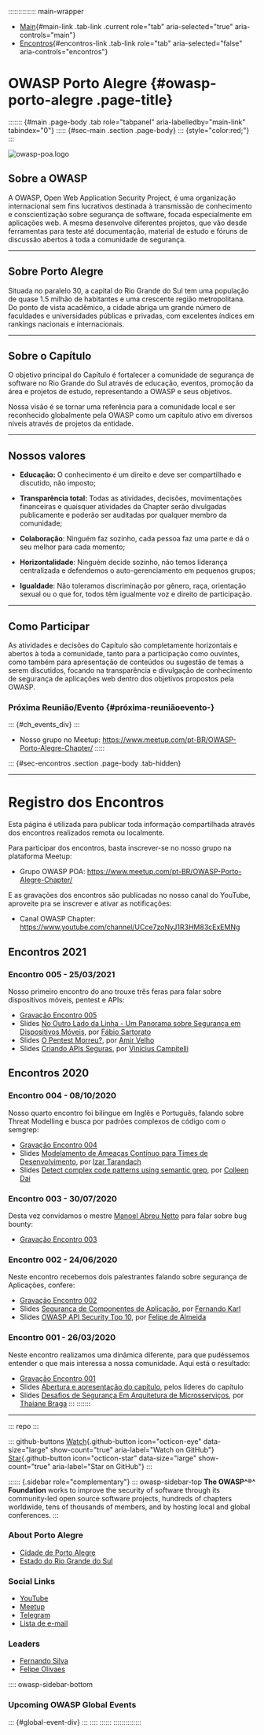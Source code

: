 :::::::::::::: main-wrapper
- [Main](#div-main){#main-link .tab-link .current role="tab"
  aria-selected="true" aria-controls="main"}
- [Encontros](#div-encontros){#encontros-link .tab-link role="tab"
  aria-selected="false" aria-controls="encontros"}

# OWASP Porto Alegre {#owasp-porto-alegre .page-title}

::::::: {#main .page-body .tab role="tabpanel" aria-labelledby="main-link" tabindex="0"}
::::: {#sec-main .section .page-body}
::: {style="color:red;"}
:::

![owasp-poa.logo](https://owasp.org/www-chapter-porto-alegre/assets/images/owasp_poa-logo.jpeg)

## Sobre a OWASP

A OWASP, Open Web Application Security Project, é uma organização
internacional sem fins lucrativos destinada à transmissão de
conhecimento e conscientização sobre segurança de software, focada
especialmente em aplicações web. A mesma desenvolve diferentes projetos,
que vão desde ferramentas para teste até documentação, material de
estudo e fóruns de discussão abertos à toda a comunidade de segurança.

------------------------------------------------------------------------

## Sobre Porto Alegre

Situada no paralelo 30, a capital do Rio Grande do Sul tem uma população
de quase 1.5 milhão de habitantes e uma crescente região metropolitana.
Do ponto de vista acadêmico, a cidade abriga um grande número de
faculdades e universidades públicas e privadas, com excelentes índices
em rankings nacionais e internacionais.

------------------------------------------------------------------------

## Sobre o Capítulo

O objetivo principal do Capítulo é fortalecer a comunidade de segurança
de software no Rio Grande do Sul através de educação, eventos, promoção
da área e projetos de estudo, representando a OWASP e seus objetivos.

Nossa visão é se tornar uma referência para a comunidade local e ser
reconhecido globalmente pela OWASP como um capítulo ativo em diversos
níveis através de projetos da entidade.

------------------------------------------------------------------------

## Nossos valores

- **Educação:** O conhecimento é um direito e deve ser compartilhado e
  discutido, não imposto;

- **Transparência total:** Todas as atividades, decisões, movimentações
  financeiras e quaisquer atividades da Chapter serão divulgadas
  publicamente e poderão ser auditadas por qualquer membro da
  comunidade;

- **Colaboração**: Ninguém faz sozinho, cada pessoa faz uma parte e dá o
  seu melhor para cada momento;

- **Horizontalidade**: Ninguém decide sozinho, não temos liderança
  centralizada e defendemos o auto-gerenciamento em pequenos grupos;

- **Igualdade**: Não toleramos discriminação por gênero, raça,
  orientação sexual ou o que for, todos têm igualmente voz e direito de
  participação.

------------------------------------------------------------------------

## Como Participar

As atividades e decisões do Capítulo são completamente horizontais e
abertos à toda a comunidade, tanto para a participação como ouvintes,
como também para apresentação de conteúdos ou sugestão de temas a serem
discutidos, focando na transparência e divulgação de conhecimento de
segurança de aplicações web dentro dos objetivos propostos pela OWASP.

### Próxima Reunião/Evento {#próxima-reuniãoevento-}

::: {#ch_events_div}
:::

- Nosso grupo no Meetup:
  <https://www.meetup.com/pt-BR/OWASP-Porto-Alegre-Chapter/>
:::::

::: {#sec-encontros .section .page-body .tab-hidden}

------------------------------------------------------------------------

# Registro dos Encontros

Esta página é utilizada para publicar toda informação compartilhada
através dos encontros realizados remota ou localmente.

Para participar dos encontros, basta inscrever-se no nosso grupo na
plataforma Meetup:

- Grupo OWASP POA:
  <https://www.meetup.com/pt-BR/OWASP-Porto-Alegre-Chapter/>

E as gravações dos encontros são publicadas no nosso canal do YouTube,
aproveite pra se inscrever e ativar as notificações:

- Canal OWASP Chapter:
  <https://www.youtube.com/channel/UCce7zoNyJ1R3HM83cExEMNg>

## Encontros 2021

### Encontro 005 - 25/03/2021

Nosso primeiro encontro do ano trouxe três feras para falar sobre
dispositivos móveis, pentest e APIs:

- [Gravação Encontro 005](https://www.youtube.com/watch?v=WHN61V7P7ts)
- Slides [No Outro Lado da Linha - Um Panorama sobre Segurança em
  Dispositivos
  Móveis](https://drive.google.com/file/d/1jl5cz5YhzW6ya--vuEd88gdPYS63teSB/view?usp=sharing),
  por [Fábio
  Sartorato](https://www.linkedin.com/in/fábio-sartorato-011627116/)
- Slides [O Pentest Morreu?](#), por [Amir
  Velho](https://www.linkedin.com/in/amirvelho/)
- Slides [Criando APIs
  Seguras](https://viniciuscampitelli.com/slides-apis-seguras/#/), por
  [Vinícius Campitelli](https://www.linkedin.com/in/viniciuscampitelli/)

## Encontros 2020

### Encontro 004 - 08/10/2020

Nosso quarto encontro foi bilíngue em Inglês e Português, falando sobre
Threat Modelling e busca por padrões complexos de código com o semgrep:

- [Gravação Encontro 004](https://www.youtube.com/watch?v=3_T4iq0vpeI)
- Slides [Modelamento de Ameaças Contínuo para Times de
  Desenvolvimento](https://drive.google.com/file/d/130nZPYX_PllhKXK7ocZjw1XG68KT5QsG/view?usp=sharing),
  por [Izar Tarandach](https://www.linkedin.com/in/izartarandach/)
- Slides [Detect complex code patterns using semantic
  grep](https://drive.google.com/file/d/1aEgQM-oUXqs46OFtjnPR0Jo1c3m6-DLV/view?usp=sharing),
  por [Colleen Dai](https://www.linkedin.com/in/colleen-dai-839376b4/)

### Encontro 003 - 30/07/2020

Desta vez convidamos o mestre [Manoel Abreu
Netto](https://www.linkedin.com/in/manoelt/) para falar sobre bug
bounty:

- [Gravação Encontro 003](https://www.youtube.com/watch?v=y0X78M5_LMo)

### Encontro 002 - 24/06/2020

Neste encontro recebemos dois palestrantes falando sobre segurança de
Aplicações, confere:

- [Gravação Encontro 002](https://www.youtube.com/watch?v=0eWxDPQr3xs)
- Slides [Segurança de Componentes de
  Aplicação](https://drive.google.com/file/d/1bQQCeUXO5GAtRVR5dH8tMlFoVJNrZ9Sb/view?usp=sharing),
  por [Fernando Karl](https://www.linkedin.com/in/fernandokarl/)
- Slides [OWASP API Security Top
  10](https://drive.google.com/file/d/19nxiQ90xf0vtK48mcr45yoCl0GSOdk5y/view?usp=sharing),
  por [Felipe de Almeida](https://www.linkedin.com/in/feliperalmeida/)

### Encontro 001 - 26/03/2020

Neste encontro realizamos uma dinâmica diferente, para que pudéssemos
entender o que mais interessa a nossa comunidade. Aqui está o resultado:

- [Gravação Encontro 001](https://www.youtube.com/watch?v=EwyB4liRzVo)
- Slides [Abertura e apresentação do
  capítulo](https://drive.google.com/a/owasp.org/file/d/1u8pVn8Lo0Nuz5n9NJBuBj3728CQW9YLf/view?usp=sharing),
  pelos líderes do capítulo
- Slides [Desafios de Segurança Em Arquitetura de
  Microsserviços](https://drive.google.com/a/owasp.org/file/d/1j1xE2uturDNxTL24XdtFYwrintDmCE2z/view?usp=sharing),
  por [Thaiane Braga](https://www.linkedin.com/in/thaianebraga/)
:::
:::::::

------------------------------------------------------------------------

::: repo
:::

::: github-buttons
[Watch](https://github.com/owasp/www-chapter-porto-alegre/subscription){.github-button
icon="octicon-eye" data-size="large" show-count="true"
aria-label="Watch on GitHub"}
[Star](https://github.com/owasp/www-chapter-porto-alegre){.github-button
icon="octicon-star" data-size="large" show-count="true"
aria-label="Star on GitHub"}
:::

:::::: {.sidebar role="complementary"}
::: owasp-sidebar-top
**The OWASP^®^ Foundation** works to improve the security of software
through its community-led open source software projects, hundreds of
chapters worldwide, tens of thousands of members, and by hosting local
and global conferences.
:::

### About Porto Alegre

- [Cidade de Porto Alegre](https://pt.wikipedia.org/wiki/Porto_Alegre)
- [Estado do Rio Grande do
  Sul](https://pt.wikipedia.org/wiki/Rio_Grande_do_Sul)

### Social Links

- [YouTube](https://www.youtube.com/channel/UCce7zoNyJ1R3HM83cExEMNg)
- [Meetup](https://www.meetup.com/pt-BR/OWASP-Porto-Alegre-Chapter/)
- [Telegram](https://t.me/porto_alegre_owasp)
- [Lista de
  e-mail](https://owasp.org/cdn-cgi/l/email-protection#86f6e9f4f2e9abe7eae3e1f4e3abe5eee7f6f2e3f4c6e9f1e7f5f6a8e9f4e1)

### Leaders

- [Fernando
  Silva](https://owasp.org/cdn-cgi/l/email-protection#492f2c3b2728272d26673a20253f2809263e283a3967263b2e)
- [Felipe
  Olivaes](https://owasp.org/cdn-cgi/l/email-protection#f197949d988194df9e9d9887909482b19e86908281df9e8396)

:::: owasp-sidebar-bottom
### Upcoming OWASP Global Events

::: {#global-event-div}
:::
::::
::::::
::::::::::::::
